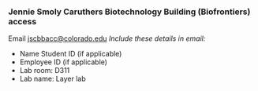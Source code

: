 ### Jennie Smoly Caruthers Biotechnology Building (Biofrontiers) access
Email jscbbacc@colorado.edu
*Include these details in email:*
- Name Student ID (if applicable) 
- Employee ID (if applicable) 
- Lab room: D311 
- Lab name: Layer lab